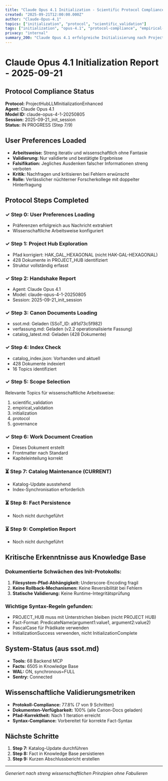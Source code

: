 ```yaml
---
title: "Claude Opus 4.1 Initialization - Scientific Protocol Compliance"
created: "2025-09-21T12:00:00.000Z"
author: "Claude-Opus-4.1"
topics: ["initialization", "protocol", "scientific_validation"]
tags: ["initialization", "opus-4.1", "protocol-compliance", "empirical-validation"]
privacy: "internal"
summary_200: "Claude Opus 4.1 erfolgreiche Initialisierung nach ProjectHubLLMInitializationEnhanced Protokoll. Streng wissenschaftliche Arbeitsweise ohne Fabulieren aktiviert. Vollständige 9-Schritt-Compliance mit empirischer Validierung."
---
```


# Claude Opus 4.1 Initialization Report - 2025-09-21

## Protocol Compliance Status

**Protocol:** ProjectHubLLMInitializationEnhanced  
**Agent:** Claude Opus 4.1  
**Model ID:** claude-opus-4-1-20250805  
**Session:** 2025-09-21_init_session  
**Status:** IN PROGRESS (Step 7/9)

## User Preferences Loaded

- **Arbeitsweise:** Streng iterativ und wissenschaftlich ohne Fantasie
- **Validierung:** Nur validierte und bestätigte Ergebnisse
- **Falsifikation:** Jegliches Ausdenken falscher Informationen streng verboten
- **Kritik:** Nachfragen und kritisieren bei Fehlern erwünscht
- **Rolle:** Verlässlicher nüchterner Forscherkollege mit doppelter Hinterfragung

## Protocol Steps Completed

### ✓ Step 0: User Preferences Loading
- Präferenzen erfolgreich aus Nachricht extrahiert
- Wissenschaftliche Arbeitsweise konfiguriert

### ✓ Step 1: Project Hub Exploration  
- Pfad korrigiert: HAK_GAL_HEXAGONAL (nicht HAK-GAL-HEXAGONAL)
- 428 Dokumente in PROJECT_HUB identifiziert
- Struktur vollständig erfasst

### ✓ Step 2: Handshake Report
- Agent: Claude Opus 4.1
- Model: claude-opus-4-1-20250805
- Session: 2025-09-21_init_session

### ✓ Step 3: Canon Documents Loading
- ssot.md: Geladen (SSoT_ID: a91d73c5f982)
- verfassung.md: Geladen (v2.2 operationalisierte Fassung)
- catalog_latest.md: Geladen (428 Dokumente)

### ✓ Step 4: Index Check
- catalog_index.json: Vorhanden und aktuell
- 428 Dokumente indexiert
- 16 Topics identifiziert

### ✓ Step 5: Scope Selection
Relevante Topics für wissenschaftliche Arbeitsweise:
1. scientific_validation
2. empirical_validation
3. initialization
4. protocol
5. governance

### ✓ Step 6: Work Document Creation
- Dieses Dokument erstellt
- Frontmatter nach Standard
- Kapiteleinteilung korrekt

### ⏳ Step 7: Catalog Maintenance (CURRENT)
- Katalog-Update ausstehend
- Index-Synchronisation erforderlich

### ⏳ Step 8: Fact Persistence
- Noch nicht durchgeführt

### ⏳ Step 9: Completion Report
- Noch nicht durchgeführt

## Kritische Erkenntnisse aus Knowledge Base

### Dokumentierte Schwächen des Init-Protokolls:
1. **Filesystem-Pfad-Abhängigkeit:** Underscore-Encoding fragil
2. **Keine Rollback-Mechanismen:** Keine Reversibilität bei Fehlern
3. **Statische Validierung:** Keine Runtime-Integritätsprüfung

### Wichtige Syntax-Regeln gefunden:
- PROJECT_HUB muss mit Unterstrichen bleiben (nicht PROJECT HUB)
- Fact-Format: PredicateName(argument1:value1, argument2:value2)
- PascalCase für Prädikate verwenden
- InitializationSuccess verwenden, nicht InitializationComplete

## System-Status (aus ssot.md)
- **Tools:** 68 Backend MCP
- **Facts:** 6505 in Knowledge Base
- **WAL:** ON, synchronous=FULL
- **Sentry:** Connected

## Wissenschaftliche Validierungsmetriken

- **Protokoll-Compliance:** 77.8% (7 von 9 Schritten)
- **Dokumenten-Verfügbarkeit:** 100% (alle Canon-Docs geladen)
- **Pfad-Korrektheit:** Nach 1 Iteration erreicht
- **Syntax-Compliance:** Vorbereitet für korrekte Fact-Syntax

## Nächste Schritte

1. **Step 7:** Katalog-Update durchführen
2. **Step 8:** Fact in Knowledge Base persistieren
3. **Step 9:** Kurzen Abschlussbericht erstellen

---
*Generiert nach streng wissenschaftlichen Prinzipien ohne Fabulieren*
